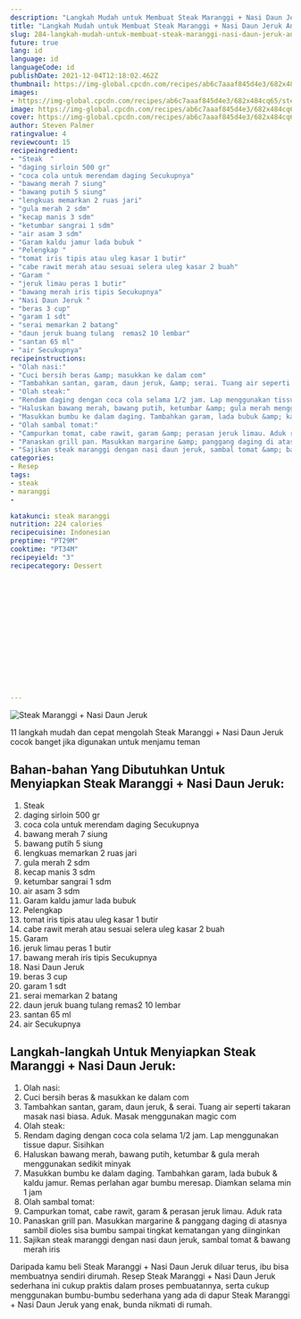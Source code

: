 ```yaml
---
description: "Langkah Mudah untuk Membuat Steak Maranggi + Nasi Daun Jeruk Anti Gagal"
title: "Langkah Mudah untuk Membuat Steak Maranggi + Nasi Daun Jeruk Anti Gagal"
slug: 284-langkah-mudah-untuk-membuat-steak-maranggi-nasi-daun-jeruk-anti-gagal
future: true
lang: id
language: id
languageCode: id
publishDate: 2021-12-04T12:18:02.462Z 
thumbnail: https://img-global.cpcdn.com/recipes/ab6c7aaaf845d4e3/682x484cq65/steak-maranggi-nasi-daun-jeruk-foto-resep-utama.webp
images:
- https://img-global.cpcdn.com/recipes/ab6c7aaaf845d4e3/682x484cq65/steak-maranggi-nasi-daun-jeruk-foto-resep-utama.webp
image: https://img-global.cpcdn.com/recipes/ab6c7aaaf845d4e3/682x484cq65/steak-maranggi-nasi-daun-jeruk-foto-resep-utama.webp
cover: https://img-global.cpcdn.com/recipes/ab6c7aaaf845d4e3/682x484cq65/steak-maranggi-nasi-daun-jeruk-foto-resep-utama.webp
author: Steven Palmer
ratingvalue: 4
reviewcount: 15
recipeingredient:
- "Steak  "
- "daging sirloin 500 gr"
- "coca cola untuk merendam daging Secukupnya"
- "bawang merah 7 siung"
- "bawang putih 5 siung"
- "lengkuas memarkan 2 ruas jari"
- "gula merah 2 sdm"
- "kecap manis 3 sdm"
- "ketumbar sangrai 1 sdm"
- "air asam 3 sdm"
- "Garam kaldu jamur lada bubuk "
- "Pelengkap "
- "tomat iris tipis atau uleg kasar 1 butir"
- "cabe rawit merah atau sesuai selera uleg kasar 2 buah"
- "Garam "
- "jeruk limau peras 1 butir"
- "bawang merah iris tipis Secukupnya"
- "Nasi Daun Jeruk "
- "beras 3 cup"
- "garam 1 sdt"
- "serai memarkan 2 batang"
- "daun jeruk buang tulang  remas2 10 lembar"
- "santan 65 ml"
- "air Secukupnya"
recipeinstructions:
- "Olah nasi:"
- "Cuci bersih beras &amp; masukkan ke dalam com"
- "Tambahkan santan, garam, daun jeruk, &amp; serai. Tuang air seperti takaran masak nasi biasa. Aduk. Masak menggunakan magic com"
- "Olah steak:"
- "Rendam daging dengan coca cola selama 1/2 jam. Lap menggunakan tissue dapur. Sisihkan"
- "Haluskan bawang merah, bawang putih, ketumbar &amp; gula merah menggunakan sedikit minyak"
- "Masukkan bumbu ke dalam daging. Tambahkan garam, lada bubuk &amp; kaldu jamur. Remas perlahan agar bumbu meresap. Diamkan selama min 1 jam"
- "Olah sambal tomat:"
- "Campurkan tomat, cabe rawit, garam &amp; perasan jeruk limau. Aduk rata"
- "Panaskan grill pan. Masukkan margarine &amp; panggang daging di atasnya sambil dioles sisa bumbu sampai tingkat kematangan yang diinginkan"
- "Sajikan steak maranggi dengan nasi daun jeruk, sambal tomat &amp; bawang merah iris"
categories:
- Resep
tags:
- steak
- maranggi
- 

katakunci: steak maranggi  
nutrition: 224 calories
recipecuisine: Indonesian
preptime: "PT29M"
cooktime: "PT34M"
recipeyield: "3"
recipecategory: Dessert


     
    
    
    
    
    
    
    
    
    
    
      
    
---
```



![Steak Maranggi + Nasi Daun Jeruk](https://img-global.cpcdn.com/recipes/ab6c7aaaf845d4e3/682x484cq65/steak-maranggi-nasi-daun-jeruk-foto-resep-utama.webp)

11 langkah mudah dan cepat mengolah  Steak Maranggi + Nasi Daun Jeruk cocok banget jika digunakan untuk menjamu teman

<!--inarticleads1-->

## Bahan-bahan Yang Dibutuhkan Untuk Menyiapkan Steak Maranggi + Nasi Daun Jeruk:

1. Steak  
1. daging sirloin 500 gr
1. coca cola untuk merendam daging Secukupnya
1. bawang merah 7 siung
1. bawang putih 5 siung
1. lengkuas memarkan 2 ruas jari
1. gula merah 2 sdm
1. kecap manis 3 sdm
1. ketumbar sangrai 1 sdm
1. air asam 3 sdm
1. Garam kaldu jamur lada bubuk 
1. Pelengkap 
1. tomat iris tipis atau uleg kasar 1 butir
1. cabe rawit merah atau sesuai selera uleg kasar 2 buah
1. Garam 
1. jeruk limau peras 1 butir
1. bawang merah iris tipis Secukupnya
1. Nasi Daun Jeruk 
1. beras 3 cup
1. garam 1 sdt
1. serai memarkan 2 batang
1. daun jeruk buang tulang  remas2 10 lembar
1. santan 65 ml
1. air Secukupnya



<!--inarticleads2-->

## Langkah-langkah Untuk Menyiapkan Steak Maranggi + Nasi Daun Jeruk:

1. Olah nasi:
1. Cuci bersih beras &amp; masukkan ke dalam com
1. Tambahkan santan, garam, daun jeruk, &amp; serai. Tuang air seperti takaran masak nasi biasa. Aduk. Masak menggunakan magic com
1. Olah steak:
1. Rendam daging dengan coca cola selama 1/2 jam. Lap menggunakan tissue dapur. Sisihkan
1. Haluskan bawang merah, bawang putih, ketumbar &amp; gula merah menggunakan sedikit minyak
1. Masukkan bumbu ke dalam daging. Tambahkan garam, lada bubuk &amp; kaldu jamur. Remas perlahan agar bumbu meresap. Diamkan selama min 1 jam
1. Olah sambal tomat:
1. Campurkan tomat, cabe rawit, garam &amp; perasan jeruk limau. Aduk rata
1. Panaskan grill pan. Masukkan margarine &amp; panggang daging di atasnya sambil dioles sisa bumbu sampai tingkat kematangan yang diinginkan
1. Sajikan steak maranggi dengan nasi daun jeruk, sambal tomat &amp; bawang merah iris




Daripada kamu beli  Steak Maranggi + Nasi Daun Jeruk  diluar terus, ibu  bisa membuatnya sendiri dirumah. Resep  Steak Maranggi + Nasi Daun Jeruk  sederhana ini cukup praktis dalam proses pembuatannya, serta cukup menggunakan bumbu-bumbu sederhana yang ada di dapur  Steak Maranggi + Nasi Daun Jeruk  yang enak, bunda nikmati di rumah.
